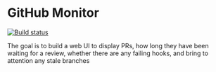 GitHub Monitor
==============
[![Build status](https://ci.appveyor.com/api/projects/status/v0b02fwrr10bq8ov?svg=true)](https://ci.appveyor.com/project/ampersandre/github-monitor)

The goal is to build a web UI to display PRs, how long they have been waiting for a review, whether there are any failing hooks, and bring to attention any stale branches
